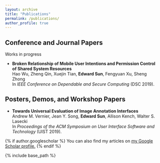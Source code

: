 ```yaml
---
layout: archive
title: "Publications"
permalink: /publications/
author_profile: true
---
```


## Conference and Journal Papers
Works in progress
*	**Broken Relationship of Mobile User Intentions and Permission Control of Shared System Resources**<br/>
	Hao Wu, Zheng Qin, Xuejin Tian, **Edward Sun**, Fengyuan Xu, Sheng Zhong<br/>
	In *IEEE Conference on Dependable and Secure Computing* (DSC 2019).

## Posters, Demos, and Workshop Papers
*	**Towards Universal Evaluation of Image Annotation Interfaces**<br/>
	Andrew M. Vernier, Jean Y. Song, **Edward Sun**, Allison Kench, Walter S. Lasecki<br/>
	In *Proceedings of the ACM Symposium on User Interface Software and Technology* (UIST 2019).<br/>
	<!--<span style="color:blue">[Paper](../files/corsica_UIST2019-poster.pdf)</span>-->


{% if author.googlescholar %}
  You can also find my articles on <u><a href="{{author.googlescholar}}">my Google Scholar profile</a>.</u>
{% endif %}

{% include base_path %}
